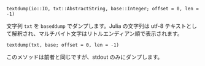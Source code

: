 ```
textdump(io::IO, txt::AbstractString, base::Integer; offset = 0, len = -1)
```

文字列 `txt` を `baseddump` でダンプします。Julia の文字列は utf-8 テキストとして解釈され、マルチバイト文字はリトルエンディアン順で表示されます。

```
textdump(txt, base; offset = 0, len = -1)
```

このメソッドは前者と同じですが、stdout のみにダンプします。
